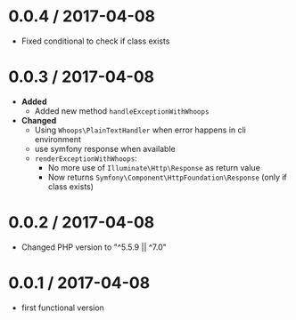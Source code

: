 
0.0.4 / 2017-04-08
==================
- Fixed conditional to check if class exists

0.0.3 / 2017-04-08
==================
- **Added**
    - Added new method `handleExceptionWithWhoops`
- **Changed**
    - Using `Whoops\PlainTextHandler` when error happens in cli environment
    - use symfony response when available
    - `renderExceptionWithWhoops`: 
        - No more use of `Illuminate\Http\Response` as return value
        - Now returns `Symfony\Component\HttpFoundation\Response` (only if class exists)

0.0.2 / 2017-04-08
==================
- Changed PHP version to "^5.5.9 || ^7.0"

0.0.1 / 2017-04-08
==================
- first functional version

